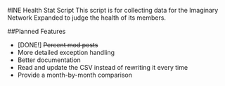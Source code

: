 #INE Health Stat Script
This script is for collecting data for the Imaginary Network Expanded to judge the health of its members.

##Planned Features

* [DONE!] ~~Percent mod posts~~
* More detailed exception handling
* Better documentation
* Read and update the CSV instead of rewriting it every time
* Provide a month-by-month comparison
